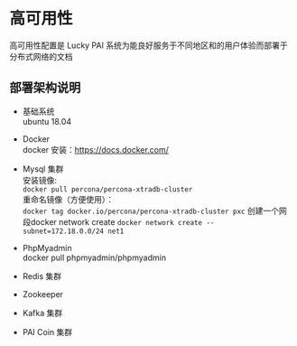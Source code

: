 # 高可用性
高可用性配置是 Lucky PAI 系统为能良好服务于不同地区和的用户体验而部署于分布式网络的文档<br/> 

## 部署架构说明
- 基础系统 <br/>
    ubuntu 18.04
- Docker <br/>
    docker 安装：https://docs.docker.com/
- Mysql 集群 <br/>
    安装镜像:<br/>
    `docker pull percona/percona-xtradb-cluster` <br/>
    重命名镜像（方便使用）：<br/>
    `docker tag docker.io/percona/percona-xtradb-cluster pxc`
    创建一个网段docker network create
    `docker network create --subnet=172.18.0.0/24 net1`
    
- PhpMyadmin <br/>
    docker pull phpmyadmin/phpmyadmin
- Redis 集群<br/>
    
- Zookeeper <br/>

- Kafka 集群<br/>

- PAI Coin 集群<br/>
